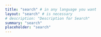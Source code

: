 ```yaml
---
title: "search" # in any language you want
layout: "search" # is necessary
# description: "Description for Search"
summary: "search"
placeholder: "search"
---
```

